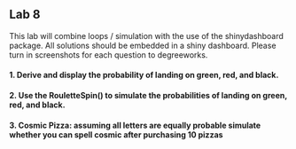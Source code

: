 ## Lab 8

This lab will combine loops / simulation with the use of the shinydashboard package. All solutions should be embedded in a shiny dashboard. Please turn in screenshots for each question to degreeworks.

#### 1.  Derive and display the probability of landing on green, red, and black.

#### 2. Use the RouletteSpin() to simulate the probabilities of landing on green, red, and black.

#### 3. Cosmic Pizza: assuming all letters are equally probable simulate whether you can spell cosmic after purchasing 10 pizzas

